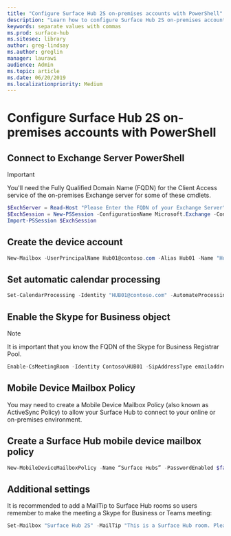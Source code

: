 ```yaml
---
title: "Configure Surface Hub 2S on-premises accounts with PowerShell"
description: "Learn how to configure Surface Hub 2S on-premises accounts with PowerShell"
keywords: separate values with commas
ms.prod: surface-hub
ms.sitesec: library
author: greg-lindsay
ms.author: greglin
manager: laurawi
audience: Admin
ms.topic: article
ms.date: 06/20/2019
ms.localizationpriority: Medium
---
```


# Configure Surface Hub 2S on-premises accounts with PowerShell

## Connect to Exchange Server PowerShell

> [!IMPORTANT]
> You'll need the Fully Qualified Domain Name (FQDN) for the Client Access service of the on-premises Exchange server for some of these cmdlets.

```PowerShell
$ExchServer = Read-Host "Please Enter the FQDN of your Exchange Server"
$ExchSession = New-PSSession -ConfigurationName Microsoft.Exchange -ConnectionUri http://$ExchServer/PowerShell/ -Authentication Kerberos -Credential (Get-Credential)
Import-PSSession $ExchSession
```

## Create the device account

```PowerShell
New-Mailbox -UserPrincipalName Hub01@contoso.com -Alias Hub01 -Name "Hub 01" -Room -EnableRoomMailboxAccount $true -RoomMailboxPassword (ConvertTo-SecureString -String <password> -AsPlainText -Force)
```

## Set automatic calendar processing

```PowerShell
Set-CalendarProcessing -Identity "HUB01@contoso.com" -AutomateProcessing AutoAccept -AddOrganizerToSubject $false –AllowConflicts   $false –DeleteComments $false -DeleteSubject $false -RemovePrivateProperty $false -AddAdditionalResponse $true -AdditionalResponse "This room is equipped with a Surface Hub"
```

## Enable the Skype for Business object

> [!NOTE]
> It is important that you know the FQDN of the Skype for Business Registrar Pool.

```PowerShell
Enable-CsMeetingRoom -Identity Contoso\HUB01 -SipAddressType emailaddress -RegistrarPool SfbIEFE01.contoso.local
```

## Mobile Device Mailbox Policy

You may need to create a Mobile Device Mailbox Policy (also known as ActiveSync Policy) to allow your Surface Hub to connect to your online or on-premises environment.

## Create a Surface Hub mobile device mailbox policy

```PowerShell
New-MobileDeviceMailboxPolicy -Name “Surface Hubs” -PasswordEnabled $false
```

## Additional settings

It is recommended to add a MailTip to Surface Hub rooms so users remember to make the meeting a Skype for Business or Teams meeting:

```PowerShell
Set-Mailbox "Surface Hub 2S" -MailTip "This is a Surface Hub room. Please make sure this is a Microsoft Teams meeting."
```
